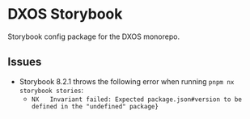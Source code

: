 # DXOS Storybook

Storybook config package for the DXOS monorepo.

## Issues

- Storybook 8.2.1 throws the following error when running `pnpm nx storybook stories`:
  - `NX   Invariant failed: Expected package.json#version to be defined in the "undefined" package}`
